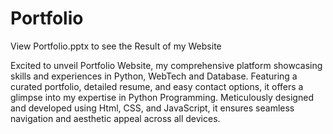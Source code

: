 # Portfolio
View Portfolio.pptx to see the Result of my Website

Excited to unveil Portfolio Website, my comprehensive platform showcasing skills and experiences in Python, WebTech and Database. Featuring a curated portfolio, detailed resume, and easy contact options, it offers a glimpse into my expertise in Python Programming. Meticulously designed and developed using Html, CSS, and JavaScript, it ensures seamless navigation and aesthetic appeal across all devices.
